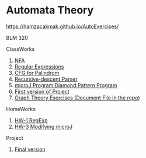 # Automata Theory
https://hamzacakmak.github.io/AutoExercises/

BLM 320

ClassWorks
1. [NFA](https://hamzacakmak.github.io/AutoExercises/CW2)
2. [Regular Expressions](https://hamzacakmak.github.io/AutoExercises/RegExp)
3. [CFG for Palindrom](https://hamzacakmak.github.io/AutoExercises/CFGPalindrome)
4. [Recursive-descent Parser](https://hamzacakmak.github.io/AutoExercises/CW5/Expression.html)
5. [microJ Program Diamond Pattern Program](https://hamzacakmak.github.io/AutoExercises/CW7/microJ3.html)
6. [First version of Project](https://hamzacakmak.github.io/AutoExercises/CW9/CFG.html)
7. [Graph Theory Exercises (Document File in the repo)](https://hamzacakmak.github.io/AutoExercises/CW10/CW10.png)

HomeWorks
1. [HW-1 RegExp](https://hamzacakmak.github.io/AutoExercises/HW1)
2. [HW-3 Modifying microJ](https://hamzacakmak.github.io/AutoExercises/HW3/microJ1.html)

Project

1. [Final version](https://hamzacakmak.github.io/AutoExercises/Project/CFG.html)
